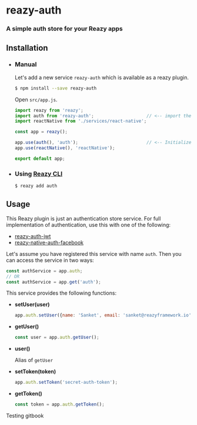 # reazy-auth
### A simple auth store for your Reazy apps


## Installation
- ### Manual

  Let's add a new service `reazy-auth` which is available as a reazy plugin.
  ```sh
  $ npm install --save reazy-auth
  ```

  Open `src/app.js`.
  ```js
  import reazy from 'reazy';
  import auth from 'reazy-auth';                    // <-- import the service
  import reactNative from './services/react-native';

  const app = reazy();

  app.use(auth(), 'auth');                          // <-- Initialize the service
  app.use(reactNative(), 'reactNative');

  export default app;
  ```

- ### Using [Reazy CLI](https://www.npmjs.com/package/reazy-cli)

  ```sh
  $ reazy add auth
  ```

## Usage

This Reazy plugin is just an authentication store service. For full implementation of authentication, use this with one of the following:
- [reazy-auth-jwt](https://www.npmjs.com/package/reazy-auth-jwt)
- [reazy-native-auth-facebook](https://www.npmjs.com/package/reazy-native-auth-facebook)

Let's assume you have registered this service with name `auth`. Then you can access the service in two ways:
```js
const authService = app.auth;
// OR
const authService = app.get('auth');
```

This service provides the following functions:

- **setUser(user)**
  ```js
  app.auth.setUser({name: 'Sanket', email: 'sanket@reazyframework.io'});
  ```

- **getUser()**
  ```js
  const user = app.auth.getUser();
  ```

- **user()**

  Alias of `getUser`

- **setToken(token)**
  ```js
  app.auth.setToken('secret-auth-token');
  ```

- **getToken()**
  ```js
  const token = app.auth.getToken();
  ```

Testing gitbook
